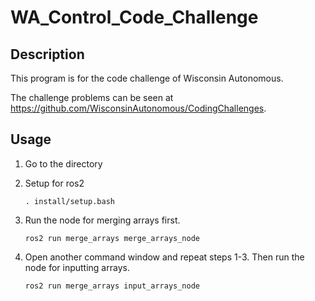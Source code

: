 # WA_Control_Code_Challenge

## Description

This program is for the code challenge of Wisconsin Autonomous.

The challenge problems can be seen at https://github.com/WisconsinAutonomous/CodingChallenges.



## Usage

1. Go to the directory

2. Setup for ros2

    ```
    . install/setup.bash
    ```

3. Run the node for merging arrays first.

    ```
    ros2 run merge_arrays merge_arrays_node
    ```

4. Open another command window and repeat steps 1-3. Then run the node for inputting arrays.

    ```
    ros2 run merge_arrays input_arrays_node
    ```
